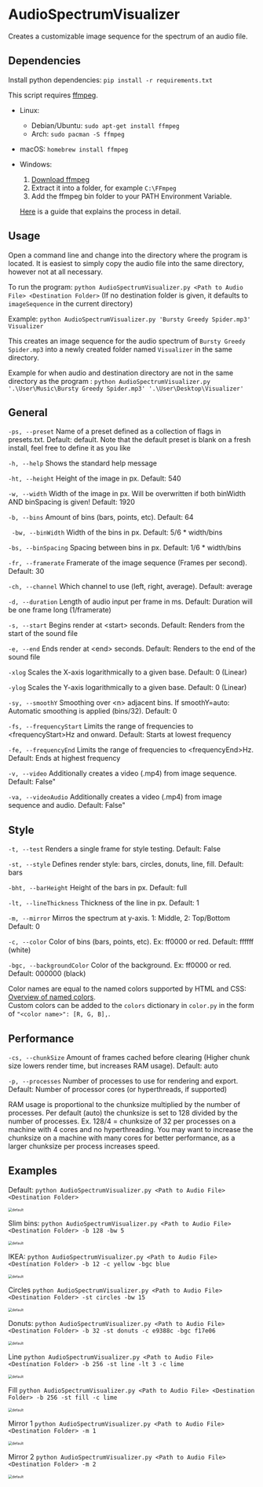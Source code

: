 # AudioSpectrumVisualizer

Creates a customizable image sequence for the spectrum of an audio file.



## Dependencies

Install python dependencies: `pip install -r requirements.txt`

This script requires [ffmpeg](https://ffmpeg.org/download.html).

  - Linux:
    - Debian/Ubuntu: `sudo apt-get install ffmpeg`
    - Arch: `sudo pacman -S ffmpeg`
  - macOS: `homebrew install ffmpeg`
  - Windows:
    1. [Download ffmpeg](https://ffmpeg.org/download.html)
    2. Extract it into a folder, for example `C:\FFmpeg`
    3. Add the ffmpeg bin folder to your PATH Environment Variable.
    
    [Here](https://www.thewindowsclub.com/how-to-install-ffmpeg-on-windows-10) is a guide that explains the process in detail.

## Usage

Open a command line and change into the directory where the program is located. It is easiest to simply copy the audio file into the same directory, however not at all necessary.

To run the program: `python AudioSpectrumVisualizer.py <Path to Audio File> <Destination Folder>` (If no destination folder is given, it defaults to `imageSequence` in the current directory)

Example: `python AudioSpectrumVisualizer.py 'Bursty Greedy Spider.mp3' Visualizer`

This creates an image sequence for the audio spectrum of `Bursty Greedy Spider.mp3` into a newly created folder named `Visualizer` in the same directory.

Example for when audio and destination directory are not in the same directory as the program : `python AudioSpectrumVisualizer.py '.\User\Music\Bursty Greedy Spider.mp3' '.\User\Desktop\Visualizer'`



## General

`-ps, --preset` Name of a preset defined as a collection of flags in presets.txt. Default: default. Note that the default preset is blank on a fresh install, feel free to define it as you like

`-h, --help` Shows the standard help message

`-ht, --height` Height of the image in px. Default: 540

`-w, --width` Width of the image in px. Will be overwritten if both binWidth AND binSpacing is given! Default: 1920

`-b, --bins` Amount of bins (bars, points, etc). Default: 64

` -bw, --binWidth` Width of the bins in px. Default: 5/6 * width/bins

`-bs, --binSpacing` Spacing between bins in px. Default: 1/6 * width/bins

`-fr, --framerate` Framerate of the image sequence (Frames per second). Default: 30

`-ch, --channel` Which channel to use (left, right, average). Default: average

`-d, --duration` Length of audio input per frame in ms. Default: Duration will be one frame long (1/framerate)

`-s, --start` Begins render at \<start> seconds. Default: Renders from the start of the sound file

`-e, --end` Ends render at \<end> seconds. Default: Renders to the end of the sound file

`-xlog` Scales the X-axis logarithmically to a given base. Default: 0 (Linear)

`-ylog` Scales the Y-axis logarithmically to a given base. Default: 0 (Linear)

`-sy, --smoothY` Smoothing over \<n> adjacent bins. If smoothY=auto: Automatic smoothing is applied (bins/32). Default: 0

`-fs, --frequencyStart` Limits the range of frequencies to \<frequencyStart>Hz and onward. Default: Starts at lowest frequency

`-fe, --frequencyEnd` Limits the range of frequencies to \<frequencyEnd>Hz. Default: Ends at highest frequency

`-v, --video` Additionally creates a video (.mp4) from image sequence. Default: False"

`-va, --videoAudio` Additionally creates a video (.mp4) from image sequence and audio. Default: False"



## Style

`-t, --test` Renders a single frame for style testing. Default: False

`-st, --style` Defines render style: bars, circles, donuts, line, fill. Default: bars

`-bht, --barHeight` Height of the bars in px. Default: full

`-lt, --lineThickness` Thickness of the line in px. Default: 1

`-m, --mirror` Mirros the spectrum at y-axis. 1: Middle, 2: Top/Bottom Default: 0

`-c, --color` Color of bins (bars, points, etc). Ex: ff0000 or red. Default: ffffff (white)

`-bgc, --backgroundColor` Color of the background. Ex: ff0000 or red. Default: 000000 (black)

Color names are equal to the named colors supported by HTML and CSS: [Overview of named colors](https://htmlcolorcodes.com/color-names/).<br>
Custom colors can be added to the `colors` dictionary in `color.py` in the form of `"<color name>": [R, G, B],`.



## Performance

`-cs, --chunkSize` Amount of frames cached before clearing (Higher chunk size lowers render time, but increases RAM usage). Default: auto

`-p, --processes` Number of processes to use for rendering and export. Default: Number of processor cores (or hyperthreads, if supported)

RAM usage is proportional to the chunksize multiplied by the number of processes. Per default (auto) the chunksize is set to 128 divided by the number of processes. Ex. 128/4 = chunksize of 32 per processes on a machine with 4 cores and no hyperthreading. You may want to increase the chunksize on a machine with many cores for better performance, as a larger chunksize per process increases speed.



## Examples

Default: `python AudioSpectrumVisualizer.py <Path to Audio File> <Destination Folder>`

<img src="screenshots/default.png" alt="default" style="zoom: 50%;" />

Slim bins: `python AudioSpectrumVisualizer.py <Path to Audio File> <Destination Folder> -b 128 -bw 5`

<img src="screenshots/slimBins.png" alt="default" style="zoom: 50%;" />

IKEA: `python AudioSpectrumVisualizer.py <Path to Audio File> <Destination Folder> -b 12 -c yellow -bgc blue`

<img src="screenshots/ikea.png" alt="default" style="zoom: 50%;" />

Circles `python AudioSpectrumVisualizer.py <Path to Audio File> <Destination Folder> -st circles -bw 15`

<img src="screenshots/circles.png" alt="default" style="zoom: 50%;" />

Donuts: `python AudioSpectrumVisualizer.py <Path to Audio File> <Destination Folder> -b 32 -st donuts -c e9388c -bgc f17e06`

<img src="screenshots/donuts.png" alt="default" style="zoom: 50%;" />

Line `python AudioSpectrumVisualizer.py <Path to Audio File> <Destination Folder> -b 256 -st line -lt 3 -c lime`

<img src="screenshots/line.png" alt="default" style="zoom: 50%;" />

Fill `python AudioSpectrumVisualizer.py <Path to Audio File> <Destination Folder> -b 256 -st fill -c lime`

<img src="screenshots/fill.png" alt="default" style="zoom: 50%;" />

Mirror 1 `python AudioSpectrumVisualizer.py <Path to Audio File> <Destination Folder> -m 1`

<img src="screenshots/mirror1.png" alt="default" style="zoom: 50%;" />

Mirror 2 `python AudioSpectrumVisualizer.py <Path to Audio File> <Destination Folder> -m 2`

<img src="screenshots/mirror2.png" alt="default" style="zoom: 50%;" />